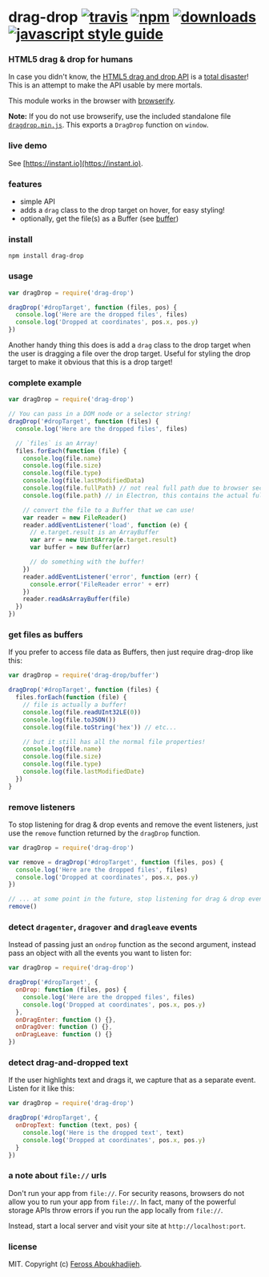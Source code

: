 # drag-drop [![travis][travis-image]][travis-url] [![npm][npm-image]][npm-url] [![downloads][downloads-image]][downloads-url] [![javascript style guide][standard-image]][standard-url]

[travis-image]: https://img.shields.io/travis/feross/drag-drop/master.svg
[travis-url]: https://travis-ci.org/feross/drag-drop
[npm-image]: https://img.shields.io/npm/v/drag-drop.svg
[npm-url]: https://npmjs.org/package/drag-drop
[downloads-image]: https://img.shields.io/npm/dm/drag-drop.svg
[downloads-url]: https://npmjs.org/package/drag-drop
[standard-image]: https://img.shields.io/badge/code_style-standard-brightgreen.svg
[standard-url]: https://standardjs.com

### HTML5 drag & drop for humans

In case you didn't know, the
[HTML5 drag and drop API](https://developer.mozilla.org/en-US/docs/Using_files_from_web_applications)
is a
[total disaster](http://www.quirksmode.org/blog/archives/2009/09/the_html5_drag.html)!
This is an attempt to make the API usable by mere mortals.

This module works in the browser with [browserify](http://browserify.org/).

**Note:** If you do not use browserify, use the included standalone file
[`dragdrop.min.js`](https://rawgit.com/feross/drag-drop/master/dragdrop.min.js). This exports a `DragDrop` function on `window`.

### live demo

See [https://instant.io](https://instant.io).

### features

- simple API
- adds a `drag` class to the drop target on hover, for easy styling!
- optionally, get the file(s) as a Buffer (see [buffer](https://github.com/feross/buffer))

### install

```
npm install drag-drop
```

### usage

```js
var dragDrop = require('drag-drop')

dragDrop('#dropTarget', function (files, pos) {
  console.log('Here are the dropped files', files)
  console.log('Dropped at coordinates', pos.x, pos.y)
})
```

Another handy thing this does is add a `drag` class to the drop target when the user
is dragging a file over the drop target. Useful for styling the drop target to make
it obvious that this is a drop target!

### complete example

```js
var dragDrop = require('drag-drop')

// You can pass in a DOM node or a selector string!
dragDrop('#dropTarget', function (files) {
  console.log('Here are the dropped files', files)

  // `files` is an Array!
  files.forEach(function (file) {
    console.log(file.name)
    console.log(file.size)
    console.log(file.type)
    console.log(file.lastModifiedData)
    console.log(file.fullPath) // not real full path due to browser security restrictions
    console.log(file.path) // in Electron, this contains the actual full path

    // convert the file to a Buffer that we can use!
    var reader = new FileReader()
    reader.addEventListener('load', function (e) {
      // e.target.result is an ArrayBuffer
      var arr = new Uint8Array(e.target.result)
      var buffer = new Buffer(arr)

      // do something with the buffer!
    })
    reader.addEventListener('error', function (err) {
      console.error('FileReader error' + err)
    })
    reader.readAsArrayBuffer(file)
  })
})
```

### get files as buffers

If you prefer to access file data as Buffers, then just require drag-drop like this:

```js
var dragDrop = require('drag-drop/buffer')

dragDrop('#dropTarget', function (files) {
  files.forEach(function (file) {
    // file is actually a buffer!
    console.log(file.readUInt32LE(0))
    console.log(file.toJSON())
    console.log(file.toString('hex')) // etc...

    // but it still has all the normal file properties!
    console.log(file.name)
    console.log(file.size)
    console.log(file.type)
    console.log(file.lastModifiedDate)
  })
}
```

### remove listeners

To stop listening for drag & drop events and remove the event listeners, just use the
`remove` function returned by the `dragDrop` function.

```js
var dragDrop = require('drag-drop')

var remove = dragDrop('#dropTarget', function (files, pos) {
  console.log('Here are the dropped files', files)
  console.log('Dropped at coordinates', pos.x, pos.y)
})

// ... at some point in the future, stop listening for drag & drop events
remove()
```

### detect `dragenter`, `dragover` and `dragleave` events

Instead of passing just an `ondrop` function as the second argument, instead pass an
object with all the events you want to listen for:

```js
var dragDrop = require('drag-drop')

dragDrop('#dropTarget', {
  onDrop: function (files, pos) {
    console.log('Here are the dropped files', files)
    console.log('Dropped at coordinates', pos.x, pos.y)
  },
  onDragEnter: function () {},
  onDragOver: function () {},
  onDragLeave: function () {}
})
```

### detect drag-and-dropped text

If the user highlights text and drags it, we capture that as a separate event.
Listen for it like this:

```js
var dragDrop = require('drag-drop')

dragDrop('#dropTarget', {
  onDropText: function (text, pos) {
    console.log('Here is the dropped text', text)
    console.log('Dropped at coordinates', pos.x, pos.y)
  }
})
```

### a note about `file://` urls

Don't run your app from `file://`. For security reasons, browsers do not allow you to
run your app from `file://`.  In fact, many of the powerful storage APIs throw errors
if you run the app locally from `file://`.

Instead, start a local server and visit your site at `http://localhost:port`.

### license

MIT. Copyright (c) [Feross Aboukhadijeh](http://feross.org).
